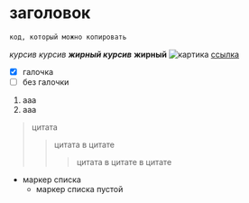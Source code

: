 # заголовок

```python
код, который можно копировать
```
_курсив_ *курсив* **_жирный курсив_**  **жирный**
![картика](https://camo.githubusercontent.com/f227e0590894526c1d9ffdd2ed6a47cd7f8b82653252fd097ab1e3c83e3ecfed/68747470733a2f2f692e696d6775722e636f6d2f6d524861386f6a2e706e67)
[ссылка](https://github.com/husaini1986)

- [X] галочка
-   [ ] без галочки
1. ааа
2. ааа
> цитата
>> цитата в цитате
>>> цитата в цитате в цитате
- маркер списка
    + маркер списка пустой 